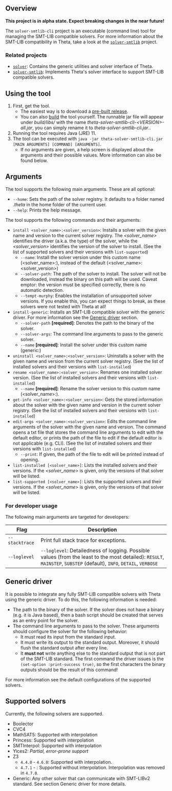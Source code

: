 ## Overview

**This project is in alpha state. Expect breaking changes in the near future!**

The `solver-smtlib-cli` project is an executable (command line) tool for managing the SMT-LIB compatible solvers.
For more information about the SMT-LIB compatibility in Theta, take a look at the [`solver-smtlib`](../solver-smtlib/README.md) project.

### Related projects

* [`solver`](../solver/README.md): Contains the generic utilities and solver interface of Theta.
* [`solver-smtlib`](../solver-smtlib/README.md): Implements Theta's solver interface to support SMT-LIB compatible solvers.

## Using the tool

1. First, get the tool.
    * The easiest way is to download a [pre-built release](https://github.com/ftsrg/theta/releases).
    * You can also [build](../../../doc/Build.md) the tool yourself. The runnable jar file will appear under _build/libs/_ with the name _theta-solver-smtlib-cli-\<VERSION\>-all.jar_, you can simply rename it to _theta-solver-smtlib-cli.jar_..
2. Running the tool requires Java (JRE) 11.
3. The tool can be executed with `java -jar theta-solver-smtlib-cli.jar [MAIN ARGUMENTS] [COMMAND] [ARGUMENTS]`.
    * If no arguments are given, a help screen is displayed about the arguments and their possible values.
    More information can also be found below.

## Arguments

The tool supports the following main arguments. These are all optional:
* `--home`: Sets the path of the solver registry. It defaults to a folder named _.theta_ in the home folder of the current user.
* `--help`: Prints the help message.

The tool supports the following commands and their arguments:

* `install <solver_name>:<solver_version>`: Installs a solver with the given name and version to the current solver registry. The _<solver_name>_ identifies the driver (a.k.a. the type) of the solver, while the _<solver_version>_ identifies the version of the solver to install. (See the list of supported solvers and their versions with `list-supported`)
    * `--name`: Install the solver version under this custom name (<solver_name>:<name>), instead of the default (<solver_name>:<solver_version>)
    * `--solver-path`: The path of the solver to install. The solver will not be downloaded, instead the binary on this path will be used. Caveat emptor: the version must be specified correctly, there is no automatic detection.
    * `--tempt-murphy`: Enables the installation of unsupported solver versions. If you enable this, you can expect things to break, as these solvers were not tested with Theta at all!
* `install-generic`: Installs an SMT-LIB compatible solver with the generic driver. For more information see the [Generic driver](#Generic-driver) section.
    * `--solver-path` **[required]**: Denotes the path to the binary of the solver.
    * `--solver-args`: The command line arguments to pass to the generic solver.
    * `--name` **[required]**: Install the solver under this custom name (generic:<name>)
* `uninstall <solver_name>:<solver_version>`: Uninstalls a solver with the given name and version from the current solver registry. (See the list of installed solvers and their versions with `list-installed`)
* `rename <solver_name>:<solver_version>`: Renames one installed solver version. (See the list of installed solvers and their versions with `list-installed`)
  * `--name` **[required]**: Rename the solver version to this custom name (<solver_name>:<name>).
* `get-info <solver_name>:<solver_version>`: Gets the stored information about the solver with the given name and version in the current solver registry. (See the list of installed solvers and their versions with `list-installed`)
* `edit-args <solver_name>:<solver_version>`: Edits the command line arguments of the solver with the given name and version. The command opens a txt file that stores the command line arguments to edit with the default editor, or prints the path of the file to edit if the default editor is not applicable (e.g. CLI). (See the list of installed solvers and their versions with `list-installed`) 
    * `--print`: If given, the path of the file to edit will be printed instead of opening.
* `list-installed [<solver_name>]`: Lists the installed solvers and their versions. If the _<solver_name>_ is given, only the versions of that solver will be listed.
* `list-supported [<solver_name>]`: Lists the supported solvers and their versions. If the _<solver_name>_ is given, only the versions of that solver will be listed.

### For developer usage

The following main arguments are targeted for developers:

| Flag | Description |
|---|---|
| `--stacktrace` | Print full stack trace for exceptions. |
| `--loglevel` | `--loglevel`: Detailedness of logging. Possible values (from the least to the most detailed): `RESULT`, `MAINSTEP`, `SUBSTEP` (default), `INFO`, `DETAIL`, `VERBOSE` |

## Generic driver

It is possible to integrate any fully SMT-LIB compatible solvers with Theta using the generic driver. To do this, the following information is needed:

* The path to the binary of the solver. If the solver does not have a binary (e.g. it is Java based), then a bash script should be created that serves as an entry point for the solver.
* The command line arguments to pass to the solver. These arguments should configure the solver for the following behavior:
    * It must read its input from the standard input.
    * It must write its output to the standard output. Moreover, it should flush the standard output after every line.
    * It **must not** write anything else to the standard output that is not part of the SMT-LIB standard. The first command the driver issues is the `(set-option :print-success true)`, so the first characters the binary outputs should be the result of this command!
    
For more information see the default configurations of the supported solvers.

## Supported solvers

Currently, the following solvers are supported.

* Boolector
* CVC4
* MathSAT5: Supported with interpolation
* Princess: Supported with interpolation
* SMTInterpol: Supported with interpolation
* Yices2: *Partial, error-prone support*
* Z3
    * `4.4.0` - `4.6.0`: Supported with interpolation.
    * `4.7.1` - : Supported without interpolation. Interpolation was removed in `4.7.0`.
* Generic: Any other solver that can communicate with SMT-LIBv2 standard. See section Generic driver for more details.